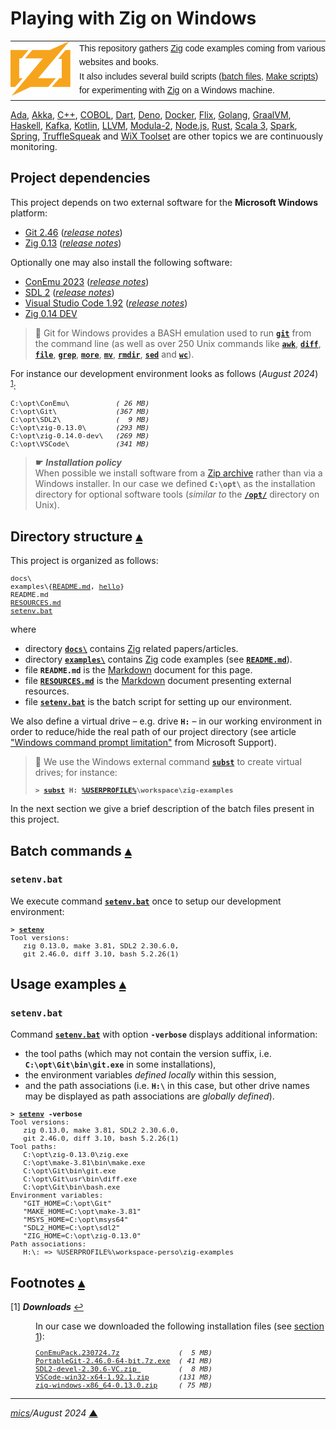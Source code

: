 # <span id="top">Playing with Zig on Windows</span>

<table style="font-family:Helvetica,Arial;line-height:1.6;">
  <tr>
  <td style="border:0;padding:0 10px 0 0;min-width:100px;"><a href="https://ziglang.org/" rel="external"><img src="docs/images/zig-logo.svg" width="100" alt="Rust project"/></a></td>
  <td style="border:0;padding:0;vertical-align:text-top;">This repository gathers <a href="https://ziglang.org/" rel="external">Zig</a> code examples coming from various websites and books.<br/>
  It also includes several build scripts (<a href="https://en.wikibooks.org/wiki/Windows_Batch_Scripting">batch files</a>, <a href="https://makefiletutorial.com/" rel="external">Make scripts</a>) for experimenting with <a href="https://ziglang.org/" rel="external">Zig</a> on a Windows machine.</td>
  </tr>
</table>

[Ada][ada_examples], [Akka][akka_examples], [C++][cpp_examples], [COBOL][cobol_examples], [Dart][dart_examples], [Deno][deno_examples], [Docker][docker_examples], [Flix][flix_examples], [Golang][golang_examples], [GraalVM][graalvm_examples], [Haskell][haskell_examples], [Kafka][kafka_examples], [Kotlin][kotlin_examples], [LLVM][llvm_examples], [Modula-2][m2_examples], [Node.js][nodejs_examples], [Rust][rust_examples], [Scala 3][scala3_examples], [Spark][spark_examples], [Spring][spring_examples], [TruffleSqueak][trufflesqueak_examples] and [WiX Toolset][wix_examples] are other topics we are continuously monitoring.

## <span id="proj_deps">Project dependencies</span>

This project depends on two external software for the **Microsoft Windows** platform:

- [Git 2.46][git_downloads] ([*release notes*][git_relnotes])
- [Zig 0.13][zig_downloads] ([*release notes*][zig_relnotes])

Optionally one may also install the following software:

- [ConEmu 2023][conemu_downloads] ([*release notes*][conemu_relnotes])
- [SDL 2][sdl_downloads] ([*release notes*][sdl_relnotes])
- [Visual Studio Code 1.92][vscode_downloads] ([*release notes*][vscode_relnotes])
- [Zig 0.14 DEV][zig_downloads]

> **:mag_right:** Git for Windows provides a BASH emulation used to run [**`git`**][git_docs] from the command line (as well as over 250 Unix commands like [**`awk`**][man1_awk], [**`diff`**][man1_diff], [**`file`**][man1_file], [**`grep`**][man1_grep], [**`more`**][man1_more], [**`mv`**][man1_mv], [**`rmdir`**][man1_rmdir], [**`sed`**][man1_sed] and [**`wc`**][man1_wc]).

For instance our development environment looks as follows (*August 2024*) <sup id="anchor_01">[1](#footnote_01)</sup>:

<pre style="font-size:80%;">
C:\opt\ConEmu\           <i>( 26 MB)</i>
C:\opt\Git\              <i>(367 MB)</i>
C:\opt\SDL2\             <i>(  9 MB)</i>
C:\opt\zig-0.13.0\       <i>(293 MB)</i>
C:\opt\zig-0.14.0-dev\   <i>(269 MB)</i>
C:\opt\VSCode\           <i>(341 MB)</i>
</pre>

> **&#9755;** ***Installation policy***<br/>
> When possible we install software from a [Zip archive][zip_archive] rather than via a Windows installer. In our case we defined **`C:\opt\`** as the installation directory for optional software tools (*similar to* the [**`/opt/`**][linux_opt] directory on Unix).

## <span id="structure">Directory structure</span> [**&#x25B4;**](#top)

This project is organized as follows:
<pre style="font-size:80%;">
docs\
examples\{<a href="examples/README.md">README.md</a>, <a href="./examples/hello/">hello</a>}
README.md
<a href="RESOURCES.md">RESOURCES.md</a>
<a href="setenv.bat">setenv.bat</a>
</pre>

where

- directory [**`docs\`**](docs/) contains [Zig][zig_lang] related papers/articles.
- directory [**`examples\`**](examples/) contains [Zig][zig_lang] code examples (see [**`README.md`**](./examples/README.md)).
- file **`README.md`** is the [Markdown][github_markdown] document for this page.
- file [**`RESOURCES.md`**](RESOURCES.md) is the [Markdown][github_markdown] document presenting external resources.
- file [**`setenv.bat`**](setenv.bat) is the batch script for setting up our environment.

We also define a virtual drive &ndash; e.g. drive **`H:`** &ndash; in our working environment in order to reduce/hide the real path of our project directory (see article ["Windows command prompt limitation"][windows_limitation] from Microsoft Support).

> **:mag_right:** We use the Windows external command [**`subst`**][windows_subst] to create virtual drives; for instance:
>
> <pre style="font-size:80%;">
> <b>&gt; <a href="https://docs.microsoft.com/en-us/windows-server/administration/windows-commands/subst">subst</a> H: <a href="https://en.wikipedia.org/wiki/Environment_variable#Default_values">%USERPROFILE%</a>\workspace\zig-examples</b>
> </pre>

In the next section we give a brief description of the batch files present in this project.

## <span id="batch_commands">Batch commands</span> [**&#x25B4;**](#top)

### **`setenv.bat`**

We execute command [**`setenv.bat`**](setenv.bat) once to setup our development environment:

<pre style="font-size:80%;">
<b>&gt; <a href="setenv.bat">setenv</a></b>
Tool versions:
   zig 0.13.0, make 3.81, SDL2 2.30.6.0,
   git 2.46.0, diff 3.10, bash 5.2.26(1)
</pre>

## <span id="usage_examples">Usage examples</span> [**&#x25B4;**](#top)

### **`setenv.bat`**

Command [**`setenv.bat`**](setenv.bat) with option **`-verbose`** displays additional information:
- the tool paths (which may not contain the version suffix, i.e. **`C:\opt\Git\bin\git.exe`** in some installations),
- the environment variables *defined locally* within this session,
- and the path associations (i.e. **`H:\`** in this case, but other drive names may be displayed as path associations are *globally defined*).

<pre style="font-size:80%;">
<b>&gt; <a href="setenv.bat">setenv</a> -verbose</b>
Tool versions:
   zig 0.13.0, make 3.81, SDL2 2.30.6.0,
   git 2.46.0, diff 3.10, bash 5.2.26(1)
Tool paths:
   C:\opt\zig-0.13.0\zig.exe
   C:\opt\make-3.81\bin\make.exe
   C:\opt\Git\bin\git.exe
   C:\opt\Git\usr\bin\diff.exe
   C:\opt\Git\bin\bash.exe
Environment variables:
   "GIT_HOME=C:\opt\Git"
   "MAKE_HOME=C:\opt\make-3.81"
   "MSYS_HOME=C:\opt\msys64"
   "SDL2_HOME=C:\opt\sdl2"
   "ZIG_HOME=C:\opt\zig-0.13.0"
Path associations:
   H:\: => %USERPROFILE%\workspace-perso\zig-examples
</pre>

<!--=======================================================================-->

## <span id="footnotes">Footnotes</span> [**&#x25B4;**](#top)

<span id="footnote_01">[1]</span> ***Downloads*** [↩](#anchor_01)

<dl><dd>
In our case we downloaded the following installation files (see <a href="#proj_deps">section 1</a>):
</dd>
<dd>
<pre style="font-size:80%;">
<a href="https://github.com/Maximus5/ConEmu/releases/tag/v23.07.24" rel="external">ConEmuPack.230724.7z</a>              <i>(  5 MB)</i>
<a href="https://git-scm.com/download/win" rel="external">PortableGit-2.46.0-64-bit.7z.exe</a>  <i>( 41 MB)</i>
<a href="https://github.com/libsdl-org/SDL/releases" rel="external">SDL2-devel-2.30.6-VC.zip </a>         <i>(  8 MB)</i>
<a href="https://code.visualstudio.com/Download#" rel="external">VSCode-win32-x64-1.92.1.zip</a>       <i>(131 MB)</i>
<a href="https://ziglang.org/download/" rel="external">zig-windows-x86_64-0.13.0.zip</a>     <i>( 75 MB)</i>
</pre>
</dd></dl>

***

*[mics](https://lampwww.epfl.ch/~michelou/)/August 2024* [**&#9650;**](#top)
<span id="bottom">&nbsp;</span>

<!-- link refs -->

[ada_examples]: https://github.com/michelou/ada-examples#top
[akka_examples]: https://github.com/michelou/akka-examples#top
[cobol_examples]: https://github.com/michelou/cobol-examples#top
[conemu_downloads]: https://github.com/Maximus5/ConEmu/releases
[conemu_relnotes]: https://conemu.github.io/blog/2023/07/24/Build-230724.html
[cpp_examples]: https://github.com/michelou/cpp-examples#top
[dart_examples]: https://github.com/michelou/dart-examples#top
[deno_examples]: https://github.com/michelou/deno-examples#top
[docker_examples]: https://github.com/michelou/docker-examples#top
[flix_examples]: https://github.com/michelou/flix-examples#top
[git_docs]: https://git-scm.com/docs/git
[git_downloads]: https://git-scm.com/download/win
[github_markdown]: https://github.github.com/gfm/
[git_relnotes]: https://raw.githubusercontent.com/git/git/master/Documentation/RelNotes/2.45.2.txt
[golang_examples]: https://github.com/michelou/golang-examples#top
[graalvm_examples]: https://github.com/michelou/graalvm-examples#top
[haskell_examples]: https://github.com/michelou/haskell-examples#top
[kafka_examples]: https://github.com/michelou/kafka-examples#top
[kotlin_examples]: https://github.com/michelou/kotlin-examples#top
[linux_opt]: https://tldp.org/LDP/Linux-Filesystem-Hierarchy/html/opt.html
[llvm_examples]: https://github.com/michelou/llvm-examples#top
[m2_examples]: https://github.com/michelou/m2-examples#top
[man1_awk]: https://www.linux.org/docs/man1/awk.html
[man1_diff]: https://www.linux.org/docs/man1/diff.html
[man1_file]: https://www.linux.org/docs/man1/file.html
[man1_grep]: https://www.linux.org/docs/man1/grep.html
[man1_more]: https://www.linux.org/docs/man1/more.html
[man1_mv]: https://www.linux.org/docs/man1/mv.html
[man1_rmdir]: https://www.linux.org/docs/man1/rmdir.html
[man1_sed]: https://www.linux.org/docs/man1/sed.html
[man1_wc]: https://www.linux.org/docs/man1/wc.html
[nodejs_examples]: https://github.com/michelou/nodejs-examples#top
[rust_examples]: https://github.com/michelou/rust-examples#top
[sdl_downloads]: https://www.libsdl.org/
[sdl_relnotes]: https://github.com/libsdl-org/SDL/releases/tag/release-2.30.6
[scala3_examples]: https://github.com/michelou/dotty-examples#top
[spark_examples]: https://github.com/michelou/spark-examples#top
[spring_examples]: https://github.com/michelou/spring-examples#top
[trufflesqueak_examples]: https://github.com/michelou/trufflesqueak-examples#top
[vscode_downloads]: https://code.visualstudio.com/#alt-downloads
[vscode_relnotes]: https://code.visualstudio.com/updates/
[windows_limitation]: https://support.microsoft.com/en-gb/help/830473/command-prompt-cmd-exe-command-line-string-limitation
[windows_subst]: https://docs.microsoft.com/en-us/windows-server/administration/windows-commands/subst
[wix_examples]: https://github.com/michelou/wix-examples#top
[zig_downloads]: https://ziglang.org/download/
[zig_lang]: https://ziglang.org/
[zig_relnotes]: https://ziglang.org/download/0.13.0/release-notes.html
[zip_archive]: https://www.howtogeek.com/178146/
